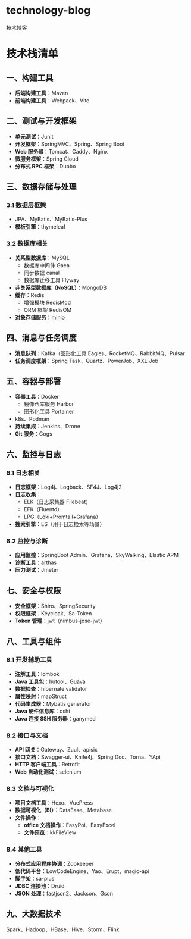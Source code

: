 # technology-blog
技术博客


# 技术栈清单

## 一、构建工具
- **后端构建工具**：Maven
- **前端构建工具**：Webpack、Vite

## 二、测试与开发框架
- **单元测试**：Junit
- **开发框架**：SpringMVC、Spring、Spring Boot
- **Web 服务器**：Tomcat、Caddy、Nginx
- **微服务框架**：Spring Cloud
- **分布式 RPC 框架**：Dubbo

## 三、数据存储与处理

### 3.1 数据层框架
- JPA、MyBatis、MyBatis-Plus
- **模板引擎**：thymeleaf

### 3.2 数据库相关
- **关系型数据库**：MySQL
  - 数据库中间件 Gaea
  - 同步数据 canal
  - 数据库迁移工具 Flyway
- **非关系型数据库（NoSQL）**：MongoDB
- **缓存**：Redis
  - 增强模块 RedisMod
  - ORM 框架 RedisOM
- **对象存储服务**：minio

## 四、消息与任务调度
- **消息队列**：Kafka（图形化工具 Eagle）、RocketMQ、RabbitMQ、Pulsar
- **任务调度框架**：Spring Task、Quartz、PowerJob、XXL-Job

## 五、容器与部署
- **容器工具**：Docker
  - 镜像仓库服务 Harbor
  - 图形化工具 Portainer
- k8s、Podman
- **持续集成**：Jenkins、Drone
- **Git 服务**：Gogs

## 六、监控与日志

### 6.1 日志相关
- **日志框架**：Log4j、Logback、SF4J、Log4j2
- **日志收集**：
  - ELK（日志采集器 Filebeat）
  - EFK（Fluentd）
  - LPG（Loki+Promtail+Grafana）
- **搜索引擎**：ES（用于日志检索等场景）

### 6.2 监控与诊断
- **应用监控**：SpringBoot Admin、Grafana、SkyWalking、Elastic APM
- **诊断工具**：arthas
- **压力测试**：Jmeter

## 七、安全与权限
- **安全框架**：Shiro、SpringSecurity
- **权限框架**：Keycloak、Sa-Token
- **Token 管理**：jwt（nimbus-jose-jwt）

## 八、工具与组件

### 8.1 开发辅助工具
- **注解工具**：lombok
- **Java 工具包**：hutool、Guava
- **数据检查**：hibernate validator
- **属性映射**：mapStruct
- **代码生成器**：Mybatis generator
- **Java 硬件信息库**：oshi
- **Java 连接 SSH 服务器**：ganymed

### 8.2 接口与文档
- **API 网关**：Gateway、Zuul、apisix
- **接口文档**：Swagger-ui、Knife4j、Spring Doc、Torna、YApi
- **HTTP 客户端工具**：Retrofit
- **Web 自动化测试**：selenium

### 8.3 文档与可视化
- **项目文档工具**：Hexo、VuePress
- **数据可视化（BI）**：DataEase、Metabase
- **文件操作**：
  - **office 文档操作**：EasyPoi、EasyExcel
  - **文件预览**：kkFileView

### 8.4 其他工具
- **分布式应用程序协调**：Zookeeper
- **低代码平台**：LowCodeEngine、Yao、Erupt、magic-api
- **脚手架**：sa-plus
- **JDBC 连接池**：Druid
- **JSON 处理**：fastjson2、Jackson、Gson

## 九、大数据技术
Spark、Hadoop、HBase、Hive、Storm、Flink

